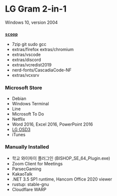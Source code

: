 LG Gram 2-in-1
========
Windows 10, version 2004

### [`scoop`](https://scoop.sh)
- 7zip git sudo gcc
- extras/firefox extras/chromium
- extras/vscode
- extras/discord
- extras/vcredist2019
- nerd-fonts/CascadiaCode-NF
- extras/vcxsrv

### Microsoft Store
- Debian
- Windows Terminal
- Line
- Microsoft To Do
- Netflix
- Word 2016, Excel 2016, PowerPoint 2016
- [LG OSD3](https://www.microsoft.com/store/productId/9MT4DPF2JW9Z)
- iTunes

### Manually Installed
- 학교 와이파이 플러그인 (BISHOP_SE_64_Plugin.exe)
- Zoom Client for Meetings
- ParsecGaming
- KakaoTalk
- .NET 3.5 SP1 runtime, Hancom Office 2020 viewer
- rustup: stable-gnu
- Cloudflare WARP
